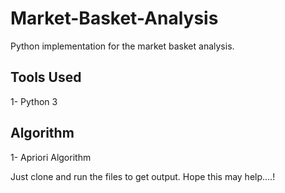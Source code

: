# Market-Basket-Analysis
Python implementation for the market basket analysis.
## Tools Used
1- Python 3
## Algorithm
1- Apriori Algorithm

Just clone and run the files to get output.
Hope this may help....!
